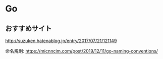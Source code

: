 # Go

## おすすめサイト

http://suzuken.hatenablog.jp/entry/2017/07/21/121149

命名規則: https://micnncim.com/post/2019/12/11/go-naming-conventions/
